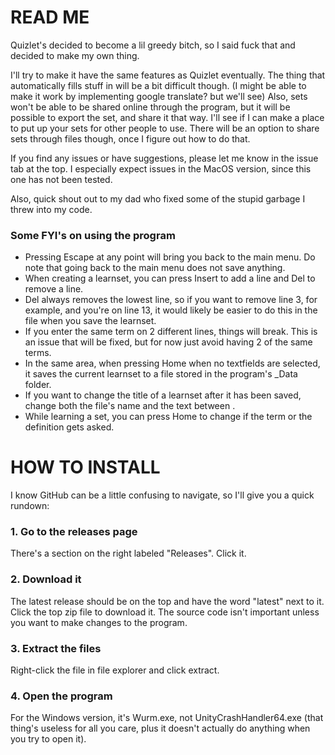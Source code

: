 # READ ME
Quizlet's decided to become a lil greedy bitch, so I said fuck that and decided to make my own thing.

I'll try to make it have the same features as Quizlet eventually. The thing that automatically fills stuff in will be a bit difficult though. (I might be able to make it work by implementing google translate? but we'll see) Also, sets won't be able to be shared online through the program, but it will be possible to export the set, and share it that way. I'll see if I can make a place to put up your sets for other people to use.
There will be an option to share sets through files though, once I figure out how to do that.

If you find any issues or have suggestions, please let me know in the issue tab at the top. I especially expect issues in the MacOS version, since this one has not been tested.

Also, quick shout out to my dad who fixed some of the stupid garbage I threw into my code.

### Some FYI's on using the program
  - Pressing Escape at any point will bring you back to the main menu. Do note that going back to the main menu does not save anything.
  - When creating a learnset, you can press Insert to add a line and Del to remove a line.
  - Del always removes the lowest line, so if you want to remove line 3, for example, and you're on line 13, it would likely be easier to do this in the file when you save the learnset.
  - If you enter the same term on 2 different lines, things will break. This is an issue that will be fixed, but for now just avoid having 2 of the same terms.
  - In the same area, when pressing Home when no textfields are selected, it saves the current learnset to a file stored in the program's _Data folder.
  - If you want to change the title of a learnset after it has been saved, change both the file's name and the text between <title> and </title>.
  - While learning a set, you can press Home to change if the term or the definition gets asked.
  

# HOW TO INSTALL
I know GitHub can be a little confusing to navigate, so I'll give you a quick rundown:
### 1. Go to the releases page
There's a section on the right labeled "Releases". Click it.
### 2. Download it
The latest release should be on the top and have the word "latest" next to it.
Click the top zip file to download it. The source code isn't important unless you want to make changes to the program.
### 3. Extract the files
Right-click the file in file explorer and click extract.
### 4. Open the program
For the Windows version, it's Wurm.exe, not UnityCrashHandler64.exe (that thing's useless for all you care, plus it doesn't actually do anything when you try to open it).
